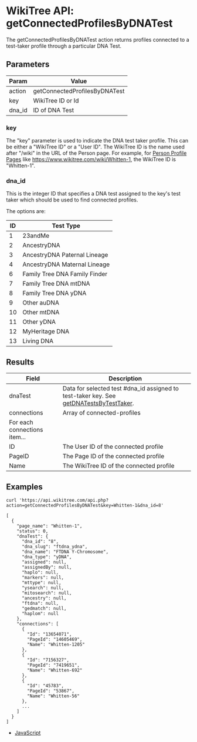 # WikiTree API: getConnectedProfilesByDNATest

The getConnectedProfilesByDNATest action returns profiles connected to a test-taker profile
through a particular DNA Test.

## Parameters

|Param|Value|
|-----|-----|
|action|getConnectedProfilesByDNATest|
|key|WikiTree ID or Id|
|dna_id|ID of DNA Test|

### key

The "key" parameter is used to indicate the DNA test taker profile. This can be either a "WikiTree ID" or a "User ID". The WikiTree ID is the name used after "/wiki" in the URL of the Person page. For example, for [Person Profile Pages](https://www.wikitree.com/wiki/Help:Person_Profile) like https://www.wikitree.com/wiki/Whitten-1, the WikiTree ID is "Whitten-1".

### dna_id

This is the integer ID that specifies a DNA test assigned to the key's test taker which should be used to find connected profiles.

The options are:

|ID|Test Type|
|--|---------|
|1|23andMe|
|2|AncestryDNA|
|3|AncestryDNA Paternal Lineage|
|4|AncestryDNA Maternal Lineage|
|6|Family Tree DNA Family Finder|
|7|Family Tree DNA mtDNA|
|8|Family Tree DNA yDNA|
|9|Other auDNA|
|10|Other mtDNA|
|11|Other yDNA|
|12|MyHeritage DNA|
|13|Living DNA|


## Results

|Field|Description|
|-----|-----------|
|dnaTest|Data for selected test #dna_id assigned to test-taker key. See [getDNATestsByTestTaker](getDNATestsByTestTaker.md).|
|connections|Array of connected-profiles|
|For each connections item...|
|ID|The User ID of the connected profile|
|PageID|The Page ID of the connected profile|
|Name|The WikiTree ID of the connected profile|

## Examples

```
curl 'https://api.wikitree.com/api.php?action=getConnectedProfilesByDNATest&key=Whitten-1&dna_id=8'

[
  {
    "page_name": "Whitten-1",
    "status": 0,
    "dnaTest": {
      "dna_id": "8",
      "dna_slug": "ftdna_ydna",
      "dna_name": "FTDNA Y-Chromosome",
      "dna_type": "yDNA",
      "assigned": null,
      "assignedBy": null,
      "haplo": null,
      "markers": null,
      "mttype": null,
      "ysearch": null,
      "mitosearch": null,
      "ancestry": null,
      "ftdna": null,
      "gedmatch": null,
      "haplom": null
    },
    "connections": [
      {
        "Id": "13654071",
        "PageId": "14605469",
        "Name": "Whitten-1205"
      },
      {
        "Id": "7156327",
        "PageId": "7419651",
        "Name": "Whitten-692"
      },
      {
        "Id": "45783",
        "PageId": "53867",
        "Name": "Whitten-56"
      },
      ...
    ]
  }
]
```

* [JavaScript](examples/getDNATestsByTestTaker/javascript.html)
